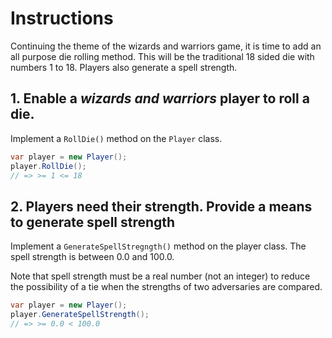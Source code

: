 # Instructions

Continuing the theme of the wizards and warriors game, it is time to add an all purpose die rolling method. This will be the traditional 18 sided die with numbers 1 to 18. Players also generate a spell strength.

## 1. Enable a _wizards and warriors_ player to roll a die.

Implement a `RollDie()` method on the `Player` class.

```csharp
var player = new Player();
player.RollDie();
// => >= 1 <= 18
```

## 2. Players need their strength. Provide a means to generate spell strength

Implement a `GenerateSpellStregngth()` method on the player class. The spell strength is between 0.0 and 100.0.

Note that spell strength must be a real number (not an integer) to reduce the possibility of a tie when the strengths of two adversaries are compared.

```csharp
var player = new Player();
player.GenerateSpellStrength();
// => >= 0.0 < 100.0
```
